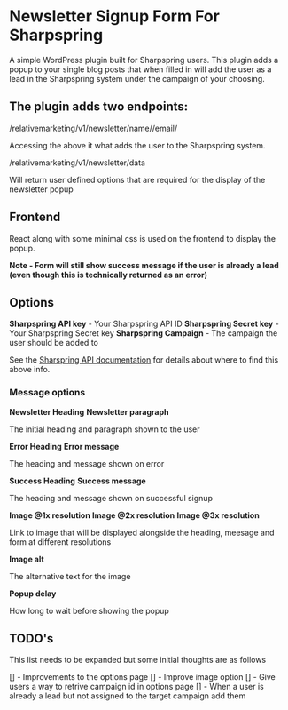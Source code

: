# Newsletter Signup Form For Sharpspring

A simple WordPress plugin built for Sharpspring users. This plugin adds a popup to your single blog posts that when filled in will add the user as a lead in the Sharpspring system under the campaign of your choosing.

## The plugin adds two endpoints:

/relativemarketing/v1/newsletter/name/<name>/email/<email>

Accessing the above it what adds the user to the Sharpspring system.

/relativemarketing/v1/newsletter/data

Will return user defined options that are required for the display of the newsletter popup

## Frontend
React along with some minimal css is used on the frontend to display the popup.

**Note - Form will still show success message if the user is already a lead (even though this is technically returned as an error)**

## Options

**Sharpspring API key** - Your Sharpspring API ID
**Sharpspring Secret key** - Your Sharpspring Secret key
**Sharpspring Campaign** - The campaign the user should be added to

See the [Sharspring API documentation](https://help.sharpspring.com/hc/en-us/articles/115001069228-Open-API-Overview) for details about where to find this above info.


### Message options

**Newsletter Heading**
**Newsletter paragraph**

The initial heading and paragraph shown to the user

**Error Heading**
**Error message**

The heading and message shown on error

**Success Heading**
**Success message**

The heading and message shown on successful signup

**Image @1x resolution**
**Image @2x resolution**
**Image @3x resolution**

Link to image that will be displayed alongside the heading, meesage and form at different resolutions

**Image alt**

The alternative text for the image

**Popup delay**

How long to wait before showing the popup


## TODO's

This list needs to be expanded but some initial thoughts are as follows

[] - Improvements to the options page 
[]		- Improve image option
[] 		- Give users a way to retrive campaign id in options page
[] - When a user is already a lead but not assigned to the target campaign add them
